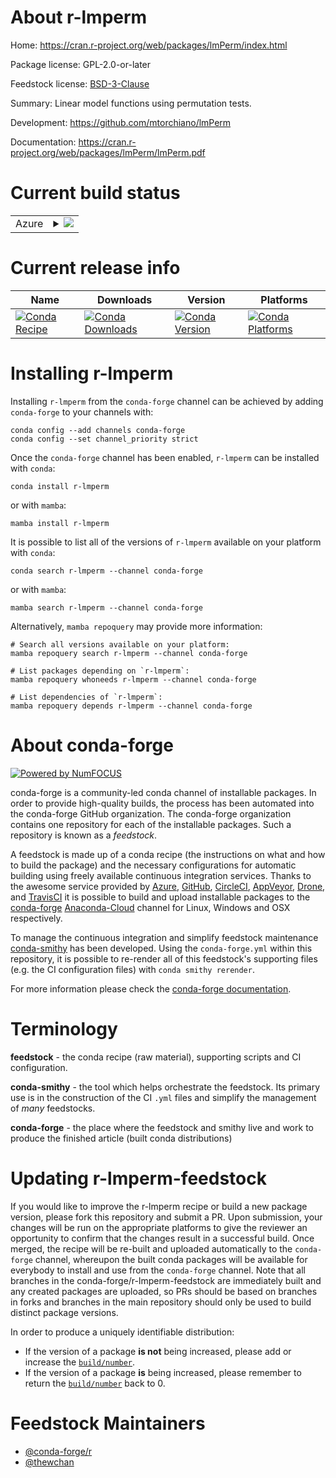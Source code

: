 About r-lmperm
==============

Home: https://cran.r-project.org/web/packages/lmPerm/index.html

Package license: GPL-2.0-or-later

Feedstock license: [BSD-3-Clause](https://github.com/conda-forge/r-lmperm-feedstock/blob/main/LICENSE.txt)

Summary: Linear model functions using permutation tests.

Development: https://github.com/mtorchiano/lmPerm

Documentation: https://cran.r-project.org/web/packages/lmPerm/lmPerm.pdf

Current build status
====================


<table>
    
  <tr>
    <td>Azure</td>
    <td>
      <details>
        <summary>
          <a href="https://dev.azure.com/conda-forge/feedstock-builds/_build/latest?definitionId=17242&branchName=main">
            <img src="https://dev.azure.com/conda-forge/feedstock-builds/_apis/build/status/r-lmperm-feedstock?branchName=main">
          </a>
        </summary>
        <table>
          <thead><tr><th>Variant</th><th>Status</th></tr></thead>
          <tbody><tr>
              <td>linux_64_r_base4.0</td>
              <td>
                <a href="https://dev.azure.com/conda-forge/feedstock-builds/_build/latest?definitionId=17242&branchName=main">
                  <img src="https://dev.azure.com/conda-forge/feedstock-builds/_apis/build/status/r-lmperm-feedstock?branchName=main&jobName=linux&configuration=linux_64_r_base4.0" alt="variant">
                </a>
              </td>
            </tr><tr>
              <td>linux_64_r_base4.1</td>
              <td>
                <a href="https://dev.azure.com/conda-forge/feedstock-builds/_build/latest?definitionId=17242&branchName=main">
                  <img src="https://dev.azure.com/conda-forge/feedstock-builds/_apis/build/status/r-lmperm-feedstock?branchName=main&jobName=linux&configuration=linux_64_r_base4.1" alt="variant">
                </a>
              </td>
            </tr><tr>
              <td>osx_64_r_base4.0</td>
              <td>
                <a href="https://dev.azure.com/conda-forge/feedstock-builds/_build/latest?definitionId=17242&branchName=main">
                  <img src="https://dev.azure.com/conda-forge/feedstock-builds/_apis/build/status/r-lmperm-feedstock?branchName=main&jobName=osx&configuration=osx_64_r_base4.0" alt="variant">
                </a>
              </td>
            </tr><tr>
              <td>osx_64_r_base4.1</td>
              <td>
                <a href="https://dev.azure.com/conda-forge/feedstock-builds/_build/latest?definitionId=17242&branchName=main">
                  <img src="https://dev.azure.com/conda-forge/feedstock-builds/_apis/build/status/r-lmperm-feedstock?branchName=main&jobName=osx&configuration=osx_64_r_base4.1" alt="variant">
                </a>
              </td>
            </tr><tr>
              <td>win_64_r_base4.0</td>
              <td>
                <a href="https://dev.azure.com/conda-forge/feedstock-builds/_build/latest?definitionId=17242&branchName=main">
                  <img src="https://dev.azure.com/conda-forge/feedstock-builds/_apis/build/status/r-lmperm-feedstock?branchName=main&jobName=win&configuration=win_64_r_base4.0" alt="variant">
                </a>
              </td>
            </tr><tr>
              <td>win_64_r_base4.1</td>
              <td>
                <a href="https://dev.azure.com/conda-forge/feedstock-builds/_build/latest?definitionId=17242&branchName=main">
                  <img src="https://dev.azure.com/conda-forge/feedstock-builds/_apis/build/status/r-lmperm-feedstock?branchName=main&jobName=win&configuration=win_64_r_base4.1" alt="variant">
                </a>
              </td>
            </tr>
          </tbody>
        </table>
      </details>
    </td>
  </tr>
</table>

Current release info
====================

| Name | Downloads | Version | Platforms |
| --- | --- | --- | --- |
| [![Conda Recipe](https://img.shields.io/badge/recipe-r--lmperm-green.svg)](https://anaconda.org/conda-forge/r-lmperm) | [![Conda Downloads](https://img.shields.io/conda/dn/conda-forge/r-lmperm.svg)](https://anaconda.org/conda-forge/r-lmperm) | [![Conda Version](https://img.shields.io/conda/vn/conda-forge/r-lmperm.svg)](https://anaconda.org/conda-forge/r-lmperm) | [![Conda Platforms](https://img.shields.io/conda/pn/conda-forge/r-lmperm.svg)](https://anaconda.org/conda-forge/r-lmperm) |

Installing r-lmperm
===================

Installing `r-lmperm` from the `conda-forge` channel can be achieved by adding `conda-forge` to your channels with:

```
conda config --add channels conda-forge
conda config --set channel_priority strict
```

Once the `conda-forge` channel has been enabled, `r-lmperm` can be installed with `conda`:

```
conda install r-lmperm
```

or with `mamba`:

```
mamba install r-lmperm
```

It is possible to list all of the versions of `r-lmperm` available on your platform with `conda`:

```
conda search r-lmperm --channel conda-forge
```

or with `mamba`:

```
mamba search r-lmperm --channel conda-forge
```

Alternatively, `mamba repoquery` may provide more information:

```
# Search all versions available on your platform:
mamba repoquery search r-lmperm --channel conda-forge

# List packages depending on `r-lmperm`:
mamba repoquery whoneeds r-lmperm --channel conda-forge

# List dependencies of `r-lmperm`:
mamba repoquery depends r-lmperm --channel conda-forge
```


About conda-forge
=================

[![Powered by
NumFOCUS](https://img.shields.io/badge/powered%20by-NumFOCUS-orange.svg?style=flat&colorA=E1523D&colorB=007D8A)](https://numfocus.org)

conda-forge is a community-led conda channel of installable packages.
In order to provide high-quality builds, the process has been automated into the
conda-forge GitHub organization. The conda-forge organization contains one repository
for each of the installable packages. Such a repository is known as a *feedstock*.

A feedstock is made up of a conda recipe (the instructions on what and how to build
the package) and the necessary configurations for automatic building using freely
available continuous integration services. Thanks to the awesome service provided by
[Azure](https://azure.microsoft.com/en-us/services/devops/), [GitHub](https://github.com/),
[CircleCI](https://circleci.com/), [AppVeyor](https://www.appveyor.com/),
[Drone](https://cloud.drone.io/welcome), and [TravisCI](https://travis-ci.com/)
it is possible to build and upload installable packages to the
[conda-forge](https://anaconda.org/conda-forge) [Anaconda-Cloud](https://anaconda.org/)
channel for Linux, Windows and OSX respectively.

To manage the continuous integration and simplify feedstock maintenance
[conda-smithy](https://github.com/conda-forge/conda-smithy) has been developed.
Using the ``conda-forge.yml`` within this repository, it is possible to re-render all of
this feedstock's supporting files (e.g. the CI configuration files) with ``conda smithy rerender``.

For more information please check the [conda-forge documentation](https://conda-forge.org/docs/).

Terminology
===========

**feedstock** - the conda recipe (raw material), supporting scripts and CI configuration.

**conda-smithy** - the tool which helps orchestrate the feedstock.
                   Its primary use is in the construction of the CI ``.yml`` files
                   and simplify the management of *many* feedstocks.

**conda-forge** - the place where the feedstock and smithy live and work to
                  produce the finished article (built conda distributions)


Updating r-lmperm-feedstock
===========================

If you would like to improve the r-lmperm recipe or build a new
package version, please fork this repository and submit a PR. Upon submission,
your changes will be run on the appropriate platforms to give the reviewer an
opportunity to confirm that the changes result in a successful build. Once
merged, the recipe will be re-built and uploaded automatically to the
`conda-forge` channel, whereupon the built conda packages will be available for
everybody to install and use from the `conda-forge` channel.
Note that all branches in the conda-forge/r-lmperm-feedstock are
immediately built and any created packages are uploaded, so PRs should be based
on branches in forks and branches in the main repository should only be used to
build distinct package versions.

In order to produce a uniquely identifiable distribution:
 * If the version of a package **is not** being increased, please add or increase
   the [``build/number``](https://docs.conda.io/projects/conda-build/en/latest/resources/define-metadata.html#build-number-and-string).
 * If the version of a package **is** being increased, please remember to return
   the [``build/number``](https://docs.conda.io/projects/conda-build/en/latest/resources/define-metadata.html#build-number-and-string)
   back to 0.

Feedstock Maintainers
=====================

* [@conda-forge/r](https://github.com/conda-forge/r/)
* [@thewchan](https://github.com/thewchan/)

